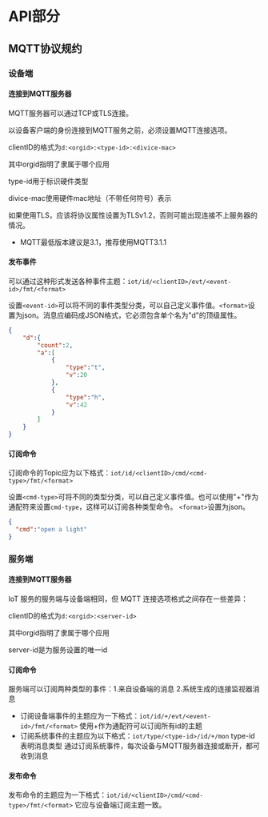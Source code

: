 # API部分

## MQTT协议规约

### 设备端

#### 连接到MQTT服务器

MQTT服务器可以通过TCP或TLS连接。

以设备客户端的身份连接到MQTT服务之前，必须设置MQTT连接选项。

clientID的格式为`d:<orgid>:<type-id>:<divice-mac>`

其中orgid指明了隶属于哪个应用

type-id用于标识硬件类型

divice-mac使用硬件mac地址（不带任何符号）表示

如果使用TLS，应该将协议属性设置为TLSv1.2，否则可能出现连接不上服务器的情况。

- MQTT最低版本建议是3.1，推荐使用MQTT3.1.1

#### 发布事件

可以通过这种形式发送各种事件主题：`iot/id/<clientID>/evt/<event-id>/fmt/<format>`

设置`<event-id>`可以将不同的事件类型分类，可以自己定义事件值。`<format>`设置为json。消息应编码成JSON格式，它必须包含单个名为"d"的顶级属性。

```json
{
    "d":{
        "count":2,
        "a":[
            {
                "type":"t",
                "v":20
            },
            {
                "type":"h",
                "v":42
            }
        ]
    }
}
```

#### 订阅命令

订阅命令的Topic应为以下格式：`iot/id/<clientID>/cmd/<cmd-type>/fmt/<format>`

设置`<cmd-type>`可将不同的类型分类，可以自己定义事件值。也可以使用"+"作为通配符来设置`cmd-type`，这样可以订阅各种类型命令。 `<format>`设置为json。

```json
{
  "cmd":"open a light"
}
```
### 服务端
#### 连接到MQTT服务器
IoT 服务的服务端与设备端相同，但 MQTT 连接选项格式之间存在一些差异：

clientID的格式为`d:<orgid>:<server-id>`

其中orgid指明了隶属于哪个应用

server-id是为服务设置的唯一id
#### 订阅命令
服务端可以订阅两种类型的事件：1.来自设备端的消息 2.系统生成的连接监视器消息
- 订阅设备端事件的主题应为一下格式：`iot/id/+/evt/<event-id>/fmt/<format>`
使用+作为通配符可以订阅所有id的主题
- 订阅系统事件的主题应为以下格式：`iot/type/<type-id>/id/+/mon`
type-id表明消息类型
通过订阅系统事件，每次设备与MQTT服务器连接或断开，都可收到消息
#### 发布命令
发布命令的主题应为一下格式：`iot/id/<clientID>/cmd/<cmd-type>/fmt/<format>`
它应与设备端订阅主题一致。


